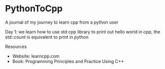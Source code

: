 # PythonToCpp
A journal of my journey to learn cpp from a python user

Day 1: 
we learn how to use std cpp library to print out hello world
in cpp, the std::count is equivalent to print in python 

Resources 
- Website: learncpp.com
- Book: Programming Principles and Practice Using C++
